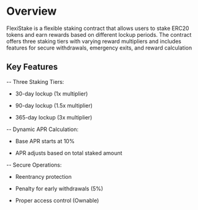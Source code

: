 # Overview

FlexiStake is a flexible staking contract that allows users to stake ERC20 tokens and earn rewards based on different lockup periods. The contract offers three staking tiers with varying reward multipliers and includes features for secure withdrawals, emergency exits, and reward calculation

## Key Features
-- Three Staking Tiers:

 - 30-day lockup (1x multiplier)

 - 90-day lockup (1.5x multiplier)

 - 365-day lockup (3x multiplier)

-- Dynamic APR Calculation:

 - Base APR starts at 10%

 - APR adjusts based on total staked amount

-- Secure Operations:

- Reentrancy protection

- Penalty for early withdrawals (5%)

- Proper access control (Ownable)